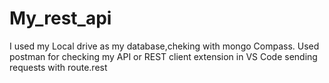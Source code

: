 # My_rest_api
I used my Local drive as my database,cheking with mongo Compass.
Used postman for checking my API or REST client extension in VS Code sending requests with route.rest

